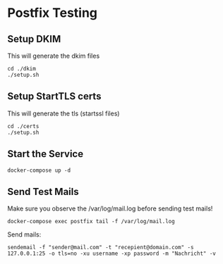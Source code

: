 # Postfix Testing
## Setup DKIM
This will generate the dkim files
```
cd ./dkim
./setup.sh
```

## Setup StartTLS certs
This will generate the tls (startssl files)
```
cd ./certs
./setup.sh
```

## Start the Service
```
docker-compose up -d 
```

## Send Test Mails 
Make sure you observe the /var/log/mail.log before sending test mails!

```
docker-compose exec postfix tail -f /var/log/mail.log
```

Send mails:
```
sendemail -f "sender@mail.com" -t "recepient@domain.com" -s 127.0.0.1:25 -o tls=no -xu username -xp password -m "Nachricht" -v
```


